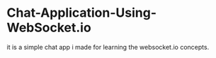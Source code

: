 # Chat-Application-Using-WebSocket.io
it is a simple chat app i made for learning the websocket.io concepts.
